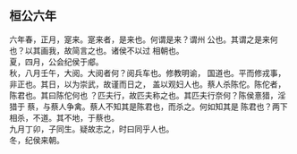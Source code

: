 ## 桓公六年

六年春，正月，寔来。寔来者，是来也。何谓是来？谓州
公也。其谓之是来何也？以其画我，故简言之也。诸侯不以过
相朝也。  
夏，四月，公会纪侯于郕。  
秋，八月壬午，大阅。大阅者何？阅兵车也。修教明谕，
国道也。平而修戎事，非正也。其日，以为崇武，故谨而日之，
盖以观妇人也。蔡人杀陈佗。陈佗者，陈君也。其曰陈佗何也
？匹夫行，故匹夫称之也。其匹夫行奈何？陈侯憙猎，淫猎于
蔡，与蔡人争禽。蔡人不知其是陈君也，而杀之。何如知其是
陈君也？两下相杀，不道。其不地，于蔡也。  
九月丁卯，子同生。疑故志之，时曰同乎人也。  
冬，纪侯来朝。  

